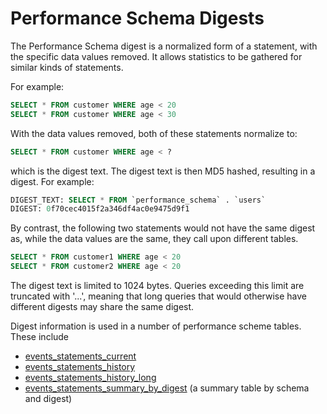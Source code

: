 # Performance Schema Digests

The Performance Schema digest is a normalized form of a statement, with the specific data values removed. It allows statistics to be gathered for similar kinds of statements.

For example:

```sql
SELECT * FROM customer WHERE age < 20
SELECT * FROM customer WHERE age < 30
```

With the data values removed, both of these statements normalize to:

```sql
SELECT * FROM customer WHERE age < ?
```

which is the digest text. The digest text is then MD5 hashed, resulting in a digest. For example:

```sql
DIGEST_TEXT: SELECT * FROM `performance_schema` . `users`
DIGEST: 0f70cec4015f2a346df4ac0e9475d9f1
```

By contrast, the following two statements would not have the same digest as, while the data values are the same, they call upon different tables.

```sql
SELECT * FROM customer1 WHERE age < 20
SELECT * FROM customer2 WHERE age < 20
```

The digest text is limited to 1024 bytes. Queries exceeding this limit are truncated with '...', meaning that long queries that would otherwise have different digests may share the same digest.

Digest information is used in a number of performance scheme tables. These include

- [events_statements_current](/sql-statements-structure/sql-statements/administrative-sql-statements/system-tables/performance-schema/performance-schema-tables/performance-schema-events_statements_current-table/)
- [events_statements_history](/sql-statements-structure/sql-statements/administrative-sql-statements/system-tables/performance-schema/performance-schema-tables/performance-schema-events_statements_history-table/)
- [events_statements_history_long](/sql-statements-structure/sql-statements/administrative-sql-statements/system-tables/performance-schema/performance-schema-tables/performance-schema-events_statements_history_long-table/)
- [events_statements_summary_by_digest](/sql-statements-structure/sql-statements/administrative-sql-statements/system-tables/performance-schema/performance-schema-tables/performance-schema-events_statements_summary_by_digest-table/) (a summary table by schema and digest)